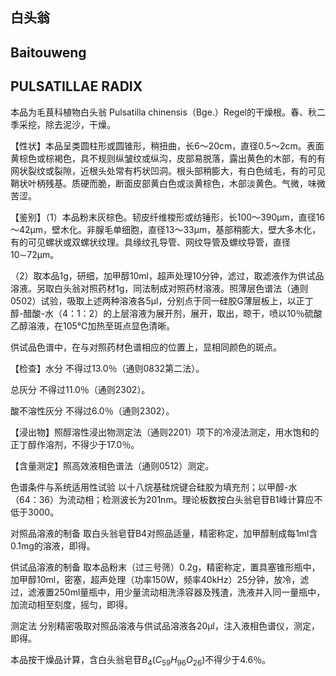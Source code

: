 ## 白头翁

## Baitouweng

## PULSATILLAE RADIX

本品为毛茛科植物白头翁 Pulsatilla chinensis（Bge.）Regel的干燥根。春、秋二季采挖，除去泥沙，干燥。

【性状】本品呈类圆柱形或圆锥形，稍扭曲，长6～20cm，直径0.5～2cm。表面黄棕色或棕褐色，具不规则纵皱纹或纵沟，皮部易脱落，露出黄色的木部，有的有网状裂纹或裂隙，近根头处常有朽状凹洞。根头部稍膨大，有白色绒毛，有的可见鞘状叶柄残基。质硬而脆，断面皮部黄白色或淡黄棕色，木部淡黄色。气微，味微苦涩。

【鉴别】（1）本品粉末灰棕色。韧皮纤维梭形或纺锤形，长100～390μm，直径16～42μm，壁木化。非腺毛单细胞，直径13～33μm，基部稍膨大，壁大多木化，有的可见螺状或双螺状纹理。具缘纹孔导管、网纹导管及螺纹导管，直径10∼72μm。

（2）取本品1g，研细，加甲醇10ml，超声处理10分钟，滤过，取滤液作为供试品溶液。另取白头翁对照药材1g，同法制成对照药材溶液。照薄层色谱法（通则0502）试验，吸取上述两种溶液各5μl，分别点于同一硅胶G薄层板上，以正丁醇-醋酸-水（4：1：2）的上层溶液为展开剂，展开，取出，晾干，喷以10％硫酸乙醇溶液，在105℃加热至斑点显色清晰。

供试品色谱中，在与对照药材色谱相应的位置上，显相同颜色的斑点。

【检查】水分 不得过13.0％（通则0832第二法）。

总灰分 不得过11.0％（通则2302）。

酸不溶性灰分 不得过6.0％（通则2302）。

【浸出物】照醇溶性浸出物测定法（通则2201）项下的冷浸法测定，用水饱和的正丁醇作溶剂，不得少于17.0％。

【含量测定】照高效液相色谱法（通则0512）测定。

色谱条件与系统适用性试验 以十八烷基硅烷键合硅胶为填充剂；以甲醇-水（64：36）为流动相；检测波长为201nm。理论板数按白头翁皂苷B1峰计算应不低于3000。

对照品溶液的制备 取白头翁皂苷B4对照品适量，精密称定，加甲醇制成每1ml含0.1mg的溶液，即得。

供试品溶液的制备 取本品粉末（过三号筛）0.2g，精密称定，置具塞锥形瓶中，加甲醇10ml，密塞，超声处理（功率150W，频率40kHz）25分钟，放冷，滤过，滤液置250ml量瓶中，用少量流动相洗涤容器及残渣，洗液并入同一量瓶中，加流动相至刻度，摇匀，即得。

测定法 分别精密吸取对照品溶液与供试品溶液各20μl，注入液相色谱仪，测定，即得。

本品按干燥品计算，含白头翁皂苷$B _ { 4 } ( C _ { 5 9 } H _ { 9 6 } O _ { 2 6 } )$不得少于4.6％。